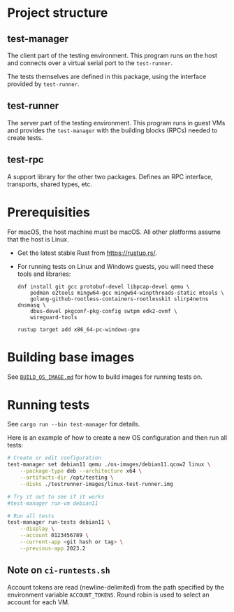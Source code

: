 # Project structure

## test-manager

The client part of the testing environment. This program runs on the host and connects over a
virtual serial port to the `test-runner`.

The tests themselves are defined in this package, using the interface provided by `test-runner`.

## test-runner

The server part of the testing environment. This program runs in guest VMs and provides the
`test-manager` with the building blocks (RPCs) needed to create tests.

## test-rpc

A support library for the other two packages. Defines an RPC interface, transports, shared types,
etc.

# Prerequisities

For macOS, the host machine must be macOS. All other platforms assume that the host is Linux.

* Get the latest stable Rust from https://rustup.rs/.

* For running tests on Linux and Windows guests, you will need these tools and libraries:

    ```
    dnf install git gcc protobuf-devel libpcap-devel qemu \
        podman e2tools mingw64-gcc mingw64-winpthreads-static mtools \
        golang-github-rootless-containers-rootlesskit slirp4netns dnsmasq \
        dbus-devel pkgconf-pkg-config swtpm edk2-ovmf \
        wireguard-tools

    rustup target add x86_64-pc-windows-gnu
    ```

# Building base images

See [`BUILD_OS_IMAGE.md`](./BUILD_OS_IMAGE.md) for how to build images for running tests on.

# Running tests

See `cargo run --bin test-manager` for details.

Here is an example of how to create a new OS configuration and then run all tests:

```bash
# Create or edit configuration
test-manager set debian11 qemu ./os-images/debian11.qcow2 linux \
    --package-type deb --architecture x64 \
    --artifacts-dir /opt/testing \
    --disks ./testrunner-images/linux-test-runner.img

# Try it out to see if it works
#test-manager run-vm debian11

# Run all tests
test-manager run-tests debian11 \
    --display \
    --account 0123456789 \
    --current-app <git hash or tag> \
    --previous-app 2023.2
```

## Note on `ci-runtests.sh`

Account tokens are read (newline-delimited) from the path specified by the environment variable
`ACCOUNT_TOKENS`. Round robin is used to select an account for each VM.
